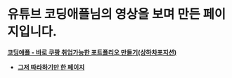 
# **유튜브 코딩애플님의 영상을 보며 만든 페이지입니다.**

**[코딩애플 - 바로 쿠팡 취업가능한 포트폴리오 만들기(상하차포지션)](https://www.youtube.com/watch?v=YDCCauu4lIk&t=424s&ab_channel=%EC%BD%94%EB%94%A9%EC%95%A0%ED%94%8C)**

  - **[그저 따라하기만 한 페이지](https://gubbib.github.io/Personal/HTML/CardEffect/CardOne/index.html)**
